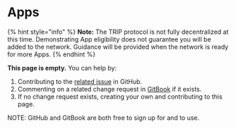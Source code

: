 # Apps

{% hint style="info" %}
**Note:** The TRIP protocol is not fully decentralized at this time. Demonstrating App eligibility does not guarantee you will be added to the network. Guidance will be provided when the network is ready for more Apps.
{% endhint %}

**This page is empty.** You can help by:

1. Contributing to the [related issue](https://github.com/TeleportXYZ/TRIP-Guides/issues/8) in GitHub.
2. Commenting on a related change request in [GitBook](https://app.gitbook.com/invite/0WSd8UiSeH2xhfJrSbUr/YFiygcuBiy7oN3WJyDRs) if it exists.
3. If no change request exists, creating your own and contributing to this page.

NOTE: GitHub and GitBook are both free to sign up for and to use.

